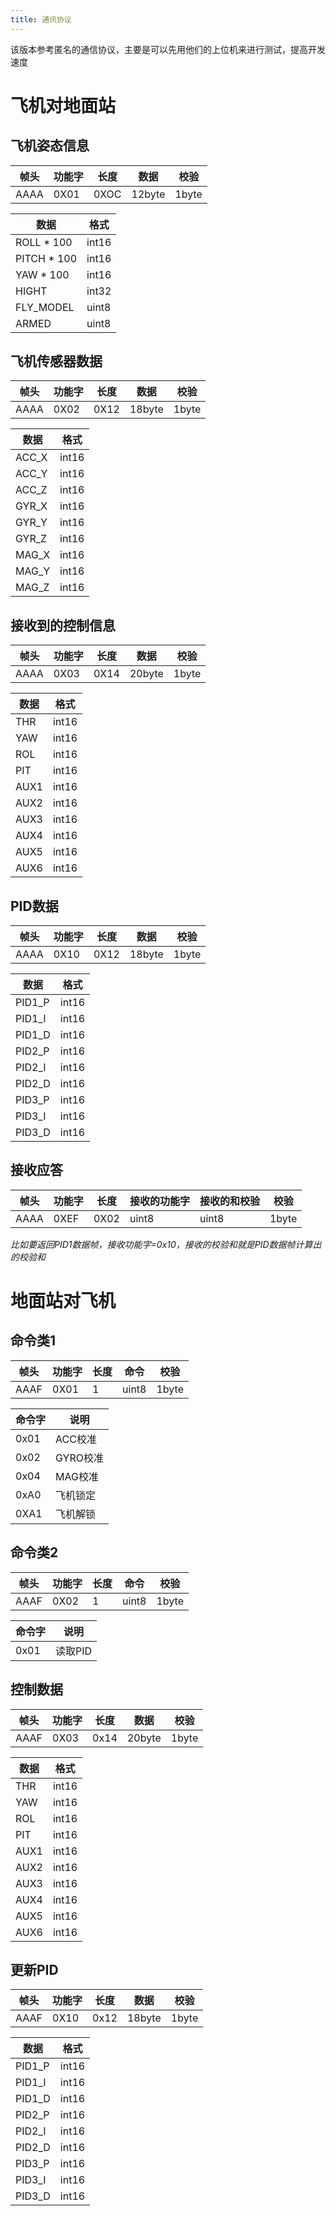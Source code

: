 ```yaml
---
title: 通讯协议
---
```

该版本参考匿名的通信协议，主要是可以先用他们的上位机来进行测试，提高开发速度

# 飞机对地面站
## 飞机姿态信息

| 帧头 | 功能字 | 长度   | 数据  | 校验    |
| ---- | ------ | ------ | ----- | --- |
| AAAA | 0X01     | 0XOC  | 12byte | 1byte    |

| 数据  | 格式 |
| --------- | ----- |
| ROLL * 100  | int16 |
| PITCH * 100 | int16 |
| YAW * 100   | int16 |
| HIGHT     | int32 |
| FLY_MODEL | uint8 |
| ARMED     |   uint8   |



## 飞机传感器数据
| 帧头 | 功能字 | 长度   | 数据  | 校验    |
| ---- | ------ | ------ | ----- | --- |
| AAAA | 0X02     | 0X12  | 18byte | 1byte    |

| 数据 | 格式 |
| ----- | ----- |
| ACC_X | int16 |
| ACC_Y | int16 |
| ACC_Z | int16 |
| GYR_X | int16 |
| GYR_Y | int16 |
| GYR_Z | int16 |
| MAG_X | int16 |
| MAG_Y | int16 |
| MAG_Z |  int16     |

## 接收到的控制信息

| 帧头 | 功能字 | 长度   | 数据  | 校验    |
| ---- | ------ | ------ | ----- | --- |
| AAAA | 0X03     | 0X14  | 20byte | 1byte    |

| 数据 | 格式  |
| ---- | ----- |
| THR  | int16 |
| YAW  | int16 |
| ROL  | int16 |
| PIT  | int16 |
| AUX1 | int16 |
| AUX2 | int16 |
| AUX3 | int16 |
| AUX4 | int16 |
| AUX5 | int16 |
| AUX6 | int16  |

## PID数据
| 帧头 | 功能字 | 长度   | 数据  | 校验    |
| ---- | ------ | ------ | ----- | --- |
| AAAA | 0X10     | 0X12  | 18byte | 1byte    |

| 数据   | 格式  |
| ------ | ----- |
| PID1_P | int16 |
| PID1_I | int16 |
| PID1_D | int16 |
| PID2_P | int16 |
| PID2_I | int16 |
| PID2_D | int16 |
| PID3_P | int16 |
| PID3_I | int16 |
| PID3_D | int16 |

## 接收应答
| 帧头 | 功能字 | 长度   | 接收的功能字  |接收的和校验 |校验    |
| ---- | ------ | ------ | ----- | --- | --- |
| AAAA | 0XEF   | 0X02  | uint8 | uint8| 1byte    |

*比如要返回PID1数据帧，接收功能字=0x10，接收的校验和就是PID数据帧计算出的校验和*


# 地面站对飞机
## 命令类1
| 帧头 | 功能字 | 长度 | 命令  | 校验  |
| ---- | ------ | ---- | ----- | ----- |
| AAAF | 0X01   | 1    | uint8 | 1byte |

| 命令字 | 说明     |
| ------ | -------- |
| 0x01   | ACC校准  |
| 0x02   | GYRO校准 |
| 0x04   | MAG校准  |
| 0xA0   | 飞机锁定 |
| 0XA1   |  飞机解锁    |
## 命令类2
| 帧头 | 功能字 | 长度 | 命令  | 校验  |
| ---- | ------ | ---- | ----- | ----- |
| AAAF | 0X02   | 1    | uint8 | 1byte |

| 命令字 | 说明     |
| ------ | -------- |
| 0x01   | 读取PID  |

## 控制数据
| 帧头 | 功能字 | 长度 | 数据  | 校验  |
| ---- | ------ | ---- | ----- | ----- |
| AAAF | 0X03   | 0x14    | 20byte | 1byte |

| 数据 | 格式  |
| ---- | ----- |
| THR  | int16 |
| YAW  | int16 |
| ROL  | int16 |
| PIT  | int16 |
| AUX1 | int16 |
| AUX2 | int16 |
| AUX3 | int16 |
| AUX4 | int16 |
| AUX5 | int16 |
| AUX6 | int16  |


## 更新PID

| 帧头 | 功能字 | 长度 | 数据  | 校验  |
| ---- | ------ | ---- | ----- | ----- |
| AAAF | 0X10   | 0x12    | 18byte | 1byte |

| 数据   | 格式  |
| ------ | ----- |
| PID1_P | int16 |
| PID1_I | int16 |
| PID1_D | int16 |
| PID2_P | int16 |
| PID2_I | int16 |
| PID2_D | int16 |
| PID3_P | int16 |
| PID3_I | int16 |
| PID3_D | int16 |
